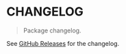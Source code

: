 # CHANGELOG

> Package changelog.

See [GitHub Releases](https://github.com/stdlib-js/regexp-reviver/releases) for the changelog.